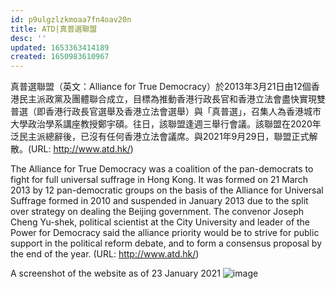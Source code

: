 ```yaml
---
id: p9ulgzlzkmoaa7fn4oav20n
title: ATD|真普選聯盟
desc: ''
updated: 1653363414189
created: 1650983610967
---
```


真普選聯盟（英文：Alliance for True Democracy）於2013年3月21日由12個香港民主派政黨及團體聯合成立，目標為推動香港行政長官和香港立法會盡快實現雙普選（即香港行政長官選舉及香港立法會選舉）與「真普選」，召集人為香港城市大學政治學系講座教授鄭宇碩。往日，該聯盟逢週三舉行會議。該聯盟在2020年泛民主派總辭後，已沒有任何香港立法會議席。與2021年9月29日，聯盟正式解散。(URL: http://www.atd.hk/)

The Alliance for True Democracy was a coalition of the pan-democrats to fight for full universal suffrage in Hong Kong. It was formed on 21 March 2013 by 12 pan-democratic groups on the basis of the Alliance for Universal Suffrage formed in 2010 and suspended in January 2013 due to the split over strategy on dealing the Beijing government. The convenor Joseph Cheng Yu-shek, political scientist at the City University and leader of the Power for Democracy said the alliance priority would be to strive for public support in the political reform debate, and to form a consensus proposal by the end of the year. (URL: http://www.atd.hk/)

A screenshot of the website as of 23 January 2021
![image](https://user-images.githubusercontent.com/103475460/165333922-0b4e32e2-da55-4756-8a20-fe8ac49defab.png)
